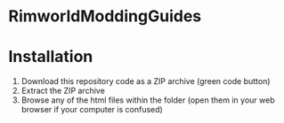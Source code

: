 # RimworldModdingGuides

# Installation

1. Download this repository code as a ZIP archive (green code button)
2. Extract the ZIP archive
3. Browse any of the html files within the folder (open them in your web browser if your computer is confused)
